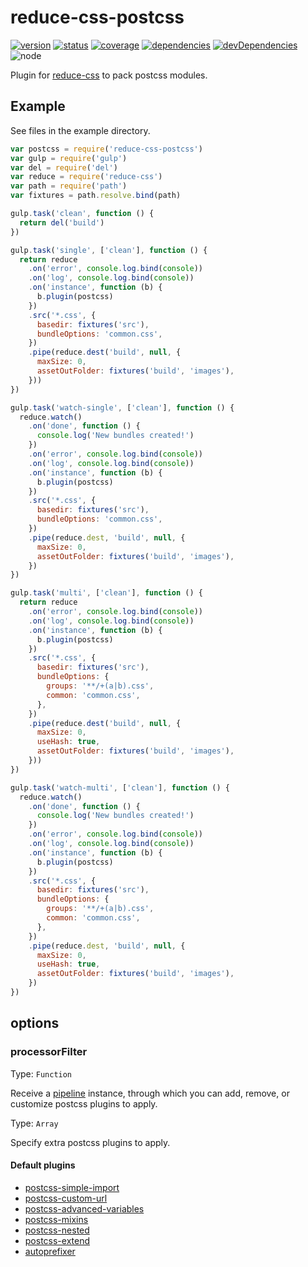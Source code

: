 # reduce-css-postcss
[![version](https://img.shields.io/npm/v/reduce-css-postcss.svg)](https://www.npmjs.org/package/reduce-css-postcss)
[![status](https://travis-ci.org/reducejs/reduce-css-postcss.svg?branch=master)](https://travis-ci.org/reducejs/reduce-css-postcss)
[![coverage](https://img.shields.io/coveralls/reducejs/reduce-css-postcss.svg)](https://coveralls.io/github/reducejs/reduce-css-postcss)
[![dependencies](https://david-dm.org/reducejs/reduce-css-postcss.svg)](https://david-dm.org/reducejs/reduce-css-postcss)
[![devDependencies](https://david-dm.org/reducejs/reduce-css-postcss/dev-status.svg)](https://david-dm.org/reducejs/reduce-css-postcss#info=devDependencies)
![node](https://img.shields.io/node/v/reduce-css-postcss.svg)

Plugin for [reduce-css](https://github.com/zoubin/reduce-css) to pack postcss modules.

## Example

See files in the example directory.

```javascript
var postcss = require('reduce-css-postcss')
var gulp = require('gulp')
var del = require('del')
var reduce = require('reduce-css')
var path = require('path')
var fixtures = path.resolve.bind(path)

gulp.task('clean', function () {
  return del('build')
})

gulp.task('single', ['clean'], function () {
  return reduce
    .on('error', console.log.bind(console))
    .on('log', console.log.bind(console))
    .on('instance', function (b) {
      b.plugin(postcss)
    })
    .src('*.css', {
      basedir: fixtures('src'),
      bundleOptions: 'common.css',
    })
    .pipe(reduce.dest('build', null, {
      maxSize: 0,
      assetOutFolder: fixtures('build', 'images'),
    }))
})

gulp.task('watch-single', ['clean'], function () {
  reduce.watch()
    .on('done', function () {
      console.log('New bundles created!')
    })
    .on('error', console.log.bind(console))
    .on('log', console.log.bind(console))
    .on('instance', function (b) {
      b.plugin(postcss)
    })
    .src('*.css', {
      basedir: fixtures('src'),
      bundleOptions: 'common.css',
    })
    .pipe(reduce.dest, 'build', null, {
      maxSize: 0,
      assetOutFolder: fixtures('build', 'images'),
    })
})

gulp.task('multi', ['clean'], function () {
  return reduce
    .on('error', console.log.bind(console))
    .on('log', console.log.bind(console))
    .on('instance', function (b) {
      b.plugin(postcss)
    })
    .src('*.css', {
      basedir: fixtures('src'),
      bundleOptions: {
        groups: '**/+(a|b).css',
        common: 'common.css',
      },
    })
    .pipe(reduce.dest('build', null, {
      maxSize: 0,
      useHash: true,
      assetOutFolder: fixtures('build', 'images'),
    }))
})

gulp.task('watch-multi', ['clean'], function () {
  reduce.watch()
    .on('done', function () {
      console.log('New bundles created!')
    })
    .on('error', console.log.bind(console))
    .on('log', console.log.bind(console))
    .on('instance', function (b) {
      b.plugin(postcss)
    })
    .src('*.css', {
      basedir: fixtures('src'),
      bundleOptions: {
        groups: '**/+(a|b).css',
        common: 'common.css',
      },
    })
    .pipe(reduce.dest, 'build', null, {
      maxSize: 0,
      useHash: true,
      assetOutFolder: fixtures('build', 'images'),
    })
})


```

## options

### processorFilter
Type: `Function`

Receive a [pipeline](https://github.com/zoubin/postcss-processor-splicer) instance,
through which you can add, remove, or customize postcss plugins to apply.

Type: `Array`

Specify extra postcss plugins to apply.

#### Default plugins

* [postcss-simple-import](https://github.com/zoubin/postcss-simple-import)
* [postcss-custom-url](https://github.com/zoubin/postcss-custom-url)
* [postcss-advanced-variables](https://github.com/jonathantneal/postcss-advanced-variables)
* [postcss-mixins](https://github.com/postcss/postcss-mixins)
* [postcss-nested](https://github.com/postcss/postcss-nested)
* [postcss-extend](https://github.com/travco/postcss-extend)
* [autoprefixer](https://github.com/postcss/autoprefixer)


